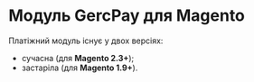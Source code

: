 # Модуль GercPay для Magento

Платіжний модуль існує у двох версіях:
- сучасна (для **Magento 2.3+**);
- застаріла (для **Magento 1.9+**).